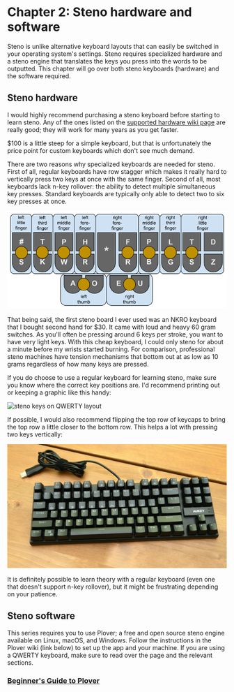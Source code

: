 # Chapter 2: Steno hardware and software

Steno is unlike alternative keyboard layouts that can easily be switched in your operating system's settings. Steno requires specialized hardware and a steno engine that translates the keys you press into the words to be outputted. This chapter will go over both steno keyboards (hardware) and the software required.

## Steno hardware

I would highly recommend purchasing a steno keyboard before starting to learn steno. Any of the ones listed on the [supported hardware wiki page](https://github.com/openstenoproject/plover/wiki/Supported-Hardware#commercially-available-hobbyist-machines) are really good; they will work for many years as you get faster.

$100 is a little steep for a simple keyboard, but that is unfortunately the price point for custom keyboards which don't see much demand.

There are two reasons why specialized keyboards are needed for steno. First of all, regular keyboards have row stagger which makes it really hard to vertically press two keys at once with the same finger. Second of all, most keyboards lack n-key rollover: the ability to detect multiple simultaneous key presses. Standard keyboards are typically only able to detect two to six key presses at once.

![layout finger diagram.](img/2-key-positions.png)

That being said, the first steno board I ever used was an NKRO keyboard that I bought second hand for $30. It came with loud and heavy 60 gram switches. As you'll often be pressing around 6 keys per stroke, you want to have very light keys. With this cheap keyboard, I could only steno for about a minute before my wrists started burning. For comparison, professional steno machines have tension mechanisms that bottom out at as low as 10 grams regardless of how many keys are pressed.

If you do choose to use a regular keyboard for learning steno, make sure you know where the correct key positions are. I'd recommend printing out or keeping a graphic like this handy:

![steno keys on QWERTY layout](https://cdn.discordapp.com/attachments/136953735426473984/856464615469875200/Keyboard_Mapping.png)

If possible, I would also recommend flipping the top row of keycaps to bring the top row a little closer to the bottom row. This helps a lot with pressing two keys vertically:

![](img/2-inverted.png)

It is definitely possible to learn theory with a regular keyboard (even one that doesn't support n-key rollover), but it might be frustrating depending on your patience.

## Steno software

This series requires you to use Plover; a free and open source steno engine available on Linux, macOS, and Windows. Follow the instructions in the Plover wiki (link below) to set up the app and your machine. If you are using a QWERTY keyboard, make sure to read over the page and the relevant sections.

### [Beginner's Guide to Plover](https://github.com/openstenoproject/plover/wiki/Beginner's-Guide:-Get-Started-with-Plover#connect-a-compatible-keyboard-or-stenography-machine)
